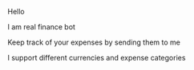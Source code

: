 Hello

I am real finance bot

Keep track of your expenses by sending them to me

I support different currencies and expense categories